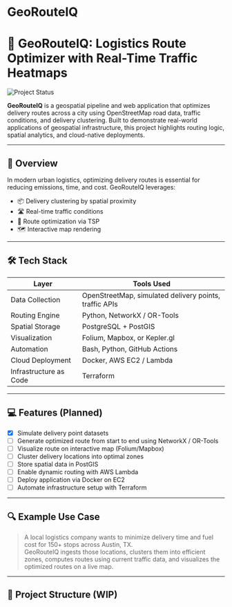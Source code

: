 # GeoRouteIQ

# 🚚 **GeoRouteIQ: Logistics Route Optimizer with Real-Time Traffic Heatmaps**

![Project Status](https://img.shields.io/badge/status-in--progress-yellow.svg)

**GeoRouteIQ** is a geospatial pipeline and web application that optimizes delivery routes across a city using OpenStreetMap road data, traffic conditions, and delivery clustering. Built to demonstrate real-world applications of geospatial infrastructure, this project highlights routing logic, spatial analytics, and cloud-native deployments.

---

## 🧭 Overview

In modern urban logistics, optimizing delivery routes is essential for reducing emissions, time, and cost. GeoRouteIQ leverages:
- 📦 Delivery clustering by spatial proximity
- 🛣️ Real-time traffic conditions
- 🔄 Route optimization via TSP
- 🗺️ Interactive map rendering

---

## 🛠️ Tech Stack

| Layer | Tools Used |
|-------|------------|
| Data Collection | OpenStreetMap, simulated delivery points, traffic APIs |
| Routing Engine | Python, NetworkX / OR-Tools |
| Spatial Storage | PostgreSQL + PostGIS |
| Visualization | Folium, Mapbox, or Kepler.gl |
| Automation | Bash, Python, GitHub Actions |
| Cloud Deployment | Docker, AWS EC2 / Lambda |
| Infrastructure as Code | Terraform |

---

## 💻 Features (Planned)

- [x] Simulate delivery point datasets  
- [ ] Generate optimized route from start to end using NetworkX / OR-Tools  
- [ ] Visualize route on interactive map (Folium/Mapbox)  
- [ ] Cluster delivery locations into optimal zones  
- [ ] Store spatial data in PostGIS  
- [ ] Enable dynamic routing with AWS Lambda  
- [ ] Deploy application via Docker on EC2  
- [ ] Automate infrastructure setup with Terraform  

---

## 🔍 Example Use Case

> A local logistics company wants to minimize delivery time and fuel cost for 150+ stops across Austin, TX.  
GeoRouteIQ ingests those locations, clusters them into efficient zones, computes routes using current traffic data, and visualizes the optimized routes on a live map.

---

## 📁 Project Structure (WIP)

